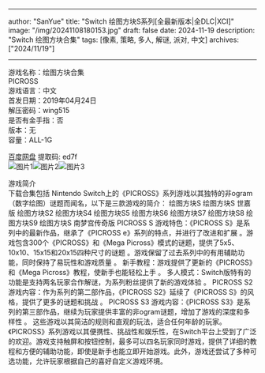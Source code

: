 
---
author: "SanYue"
title: "Switch 绘图方块S系列[全最新版本|全DLC|XCI]"
image: "/img/20241108180153.jpg"
draft: false
date: 2024-11-19
description: "Switch 绘图方块合集"
tags: [像素, 策略, 多人, 解谜, 派对, 中文]
archives: ["2024/11/19"]

---

游戏名称：绘图方块合集   
PICROSS    
游戏语言：中文  
首发日期：2019年04月24日  
解压密码：wing515  
是否有金手指：否  
版本：无   
容量：ALL-1G

[百度网盘](https//pan.baidu.com/s/1zbkcnzTB7abPbKZgmkLKzA) 提取码: ed7f  
![图片1](/img/scm6y6.jpg)![图片2](/img/scm6y8.jpg)![图片3](/img/scm6y4.jpg)  

游戏简介  
下载合集包括
Nintendo Switch上的《PICROSS》系列游戏以其独特的非ogram（数字绘图）谜题而闻名，以下是三款游戏的简介：
绘图方块S
绘图方块S 世嘉版
绘图方块S2
绘图方块S4
绘图方块S5
绘图方块S6
绘图方块S7
绘图方块S8
绘图方块S9
绘图方块S 南梦宫传奇版
PICROSS S
游戏特色：《PICROSS S》是系列中的最新作品，继承了《PICROSS e》系列的特点，并进行了改进和扩展
。游戏包含300个《PICROSS》和《Mega Picross》模式的谜题，提供了5x5、10x10、15x15和20x15四种尺寸的谜题
。游戏保留了过去系列中的有用辅助功能，同时保持了易玩性和游戏质量
。
新手教程：游戏提供了更新的《PICROSS》和《Mega Picross》教程，使新手也能轻松上手
。
多人模式：Switch版特有的功能是支持两名玩家合作解谜，为系列粉丝提供了新的游戏体验
。
PICROSS S2
游戏内容：作为系列的第二部作品，《PICROSS S2》延续了《PICROSS S》的风格，提供了更多的谜题和挑战
。
PICROSS S3
游戏内容：《PICROSS S3》是系列的第三部作品，继续为玩家提供丰富的非ogram谜题，增加了游戏的深度和多样性
。
这些游戏以其简洁的规则和直观的玩法，适合任何年龄的玩家。《PICROSS》系列游戏以其便携性、挑战性和娱乐性，在Switch平台上受到了广泛的欢迎。游戏支持触屏和按钮控制，最多可以四名玩家同时游戏，提供了详细的教程和方便的辅助功能，即使是新手也能立即开始游戏。此外，游戏还尝试了多种可选功能，允许玩家根据自己的喜好自定义游戏环境。
